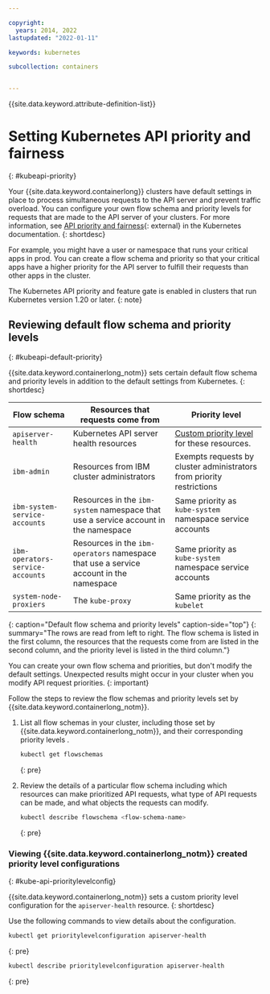```yaml
---

copyright: 
  years: 2014, 2022
lastupdated: "2022-01-11"

keywords: kubernetes

subcollection: containers


---
```


{{site.data.keyword.attribute-definition-list}}

# Setting Kubernetes API priority and fairness
{: #kubeapi-priority}

Your {{site.data.keyword.containerlong}} clusters have default settings in place to process simultaneous requests to the API server and prevent traffic overload. You can configure your own flow schema and priority levels for requests that are made to the API server of your clusters. For more information, see [API priority and fairness](https://kubernetes.io/docs/concepts/cluster-administration/flow-control/){: external} in the Kubernetes documentation.
{: shortdesc}

For example, you might have a user or namespace that runs your critical apps in prod. You can create a flow schema and priority so that your critical apps have a higher priority for the API server to fulfill their requests than other apps in the cluster.

The Kubernetes API priority and feature gate is enabled in clusters that run Kubernetes version 1.20 or later.
{: note}

## Reviewing default flow schema and priority levels
{: #kubeapi-default-priority}

{{site.data.keyword.containerlong_notm}} sets certain default flow schema and priority levels in addition to the default settings from Kubernetes.
{: shortdesc}

| Flow schema | Resources that requests come from | Priority level |
| ----------- | --------- | -------------- |
| `apiserver-health` | Kubernetes API server health resources | [Custom priority level](#kube-api-prioritylevelconfig) for these resources. |
| `ibm-admin` | Resources from IBM cluster administrators | Exempts requests by cluster administrators from priority restrictions |
| `ibm-system-service-accounts` | Resources in the `ibm-system` namespace that use a service account in the namespace | Same priority as `kube-system` namespace service accounts |
| `ibm-operators-service-accounts` | Resources in the `ibm-operators` namespace that use a service account in the namespace | Same priority as `kube-system` namespace service accounts |
| `system-node-proxiers` | The `kube-proxy` | Same priority as the `kubelet` |
{: caption="Default flow schema and priority levels" caption-side="top"}
{: summary="The rows are read from left to right. The flow schema is listed in the first column, the resources that the requests come from are listed in the second column, and the priority level is listed in the third column."}

You can create your own flow schema and priorities, but don't modify the default settings. Unexpected results might occur in your cluster when you modify API request priorities.
{: important}

Follow the steps to review the flow schemas and priority levels set by {{site.data.keyword.containerlong_notm}}.

1. List all flow schemas in your cluster, including those set by {{site.data.keyword.containerlong_notm}}, and their corresponding priority levels .
    ```sh
    kubectl get flowschemas
    ```
    {: pre} 


2. Review the details of a particular flow schema including which resources can make prioritized API requests, what type of API requests can be made, and what objects the requests can modify.
    ```sh
    kubectl describe flowschema <flow-schema-name>
    ```
    {: pre}

### Viewing {{site.data.keyword.containerlong_notm}} created priority level configurations
{: #kube-api-prioritylevelconfig}

{{site.data.keyword.containerlong_notm}} sets a custom priority level configuration for the `apiserver-health` resource. 
{: shortdesc}

Use the following commands to view details about the configuration. 

```sh
kubectl get prioritylevelconfiguration apiserver-health
```
{: pre}
 
```sh
kubectl describe prioritylevelconfiguration apiserver-health
```
{: pre}








